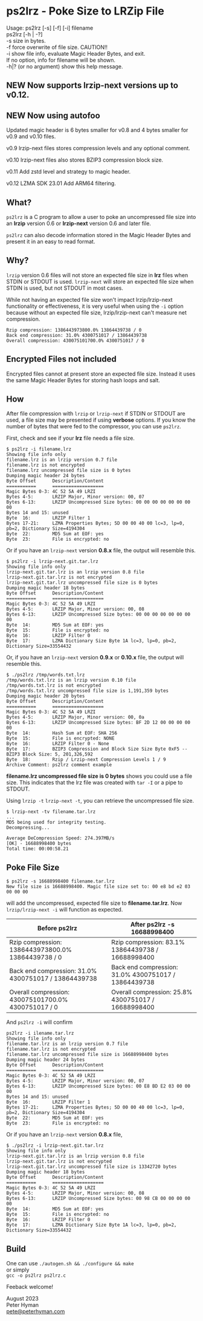 # ps2lrz - Poke Size to LRZip File

Usage: ps2lrz [-s] [-f] [-i] filename  
       ps2lrz [-h | -?]  
  -s   size in bytes.  
  -f   force overwrite of file size. CAUTION!!  
  -i   show file info, evaluate Magic Header Bytes, and exit.  
	If no option, info for filename will be shown.  
  -h|? (or no argument) show this help message.

## NEW Now supports lrzip-next versions up to  v0.12.
## NEW Now using autofoo

Updated magic header is 6 bytes smaller for v0.8 and
4 bytes smaller for v0.9 and v0.10 files.

v0.9 lrzip-next files stores compression levels and any
optional comment.

v0.10 lrzip-next files also stores BZIP3 compression block size.

v0.11 Add zstd level and strategy to magic header.

v0.12 LZMA SDK 23.01 Add ARM64 filtering.

## What?
`ps2lrz` is a C program to allow a user to poke an uncompressed
file size into an **lrzip** version 0.6 or **lrzip-next**
version 0.6 and later file.

`ps2lrz` can also decode information stored in the Magic Header
Bytes and present it in an easy to read format.

## Why?
`lrzip` version 0.6 files will not store an expected file size
in **lrz** files when STDIN or STDOUT is used. `lrzip-next`
will store an expected file size when STDIN is used, but not STDOUT
in most cases.

While not having an expected file size won't impact lrzip/lrzip-next
functionality or effectiveness, it is very useful when using the `-i`
option because without an expected file size, lrzip/lrzip-next can't
measure net compression.

```
Rzip compression: 1386443973800.0% 13864439738 / 0
Back end compression: 31.0% 4300751017 / 13864439738
Overall compression: 430075101700.0% 4300751017 / 0
```

## Encrypted Files not included
Encrypted files cannot at present store an expected file size. Instead
it uses the same Magic Header Bytes for storing hash loops and salt.

## How
After file compression with `lrzip` or `lrzip-next` if STDIN or STDOUT
are used, a file size may be presented if using **verbose** options.
If you know the number of bytes that were fed to the compressor, you
can use `ps2lrz`.

First, check and see if your **lrz** file needs a file size.
```
$ ps2lrz -i filename.lrz
Showing file info only
filename.lrz is an lrzip version 0.7 file
filename.lrz is not encrypted
filename.lrz uncompressed file size is 0 bytes
Dumping magic header 24 bytes
Byte Offset      Description/Content
===========      ===================
Magic Bytes 0-3: 4C 52 5A 49 LRZI
Bytes 4-5:       LRZIP Major, Minor version: 00, 07
Bytes 6-13:      LRZIP Uncompressed Size bytes: 00 00 00 00 00 00 00 00 
Bytes 14 and 15: unused
Byte  16:        LRZIP Filter 1
Bytes 17-21:     LZMA Properties Bytes; 5D 00 00 40 00 lc=3, lp=0, pb=2, Dictionary Size=4194304
Byte  22:        MD5 Sum at EOF: yes
Byte  23:        File is encrypted: no
```
Or if you have an `lrzip-next` version **0.8.x** file, the output will resemble this.
```
$ ps2lrz -i lrzip-next.git.tar.lrz
Showing file info only
lrzip-next.git.tar.lrz is an lrzip version 0.8 file
lrzip-next.git.tar.lrz is not encrypted
lrzip-next.git.tar.lrz uncompressed file size is 0 bytes
Dumping magic header 18 bytes
Byte Offset      Description/Content
===========      ===================
Magic Bytes 0-3: 4C 52 5A 49 LRZI
Bytes 4-5:       LRZIP Major, Minor version: 00, 08
Bytes 6-13:      LRZIP Uncompressed Size bytes: 00 00 00 00 00 00 00 00 
Byte  14:        MD5 Sum at EOF: yes
Byte  15:        File is encrypted: no
Byte  16:        LRZIP Filter 0
Byte  17:        LZMA Dictionary Size Byte 1A lc=3, lp=0, pb=2, Dictionary Size=33554432
```
Or, if you have an `lrzip-next` version **0.9.x** or **0.10.x** file, the output will resemble this.
```
$ ./ps2lrz /tmp/words.txt.lrz
/tmp/words.txt.lrz is an lrzip version 0.10 file
/tmp/words.txt.lrz is not encrypted
/tmp/words.txt.lrz uncompressed file size is 1,191,359 bytes
Dumping magic header 20 bytes
Byte Offset      Description/Content
===========      ===================
Magic Bytes 0-3: 4C 52 5A 49 LRZI
Bytes 4-5:       LRZIP Major, Minor version: 00, 0a
Bytes 6-13:      LRZIP Uncompressed Size bytes: BF 2D 12 00 00 00 00 00 
Byte  14:        Hash Sum at EOF: SHA 256
Byte  15:        File is encrypted: NONE
Byte  16:        LRZIP Filter 0 - None
Byte  17:        BZIP3 Compression and Block Size Size Byte 0xF5 -- BZIP3 Block Size: 5, 201,326,592
Byte  18:        Rzip / Lrzip-next Compression Levels 1 / 9
Archive Comment: ps2lrz comment example
```

**filename.lrz uncompressed file size is 0 bytes** shows you could use a file size.
This indicates that the lrz  file was created with `tar -I` or a pipe to STDOUT.

Using `lrzip -t` `lrzip-next -t`, you can retrieve the uncompressed file size.

```
$ lrzip-next -tv filename.tar.lrz
...
MD5 being used for integrity testing.
Decompressing...

Average DeCompression Speed: 274.397MB/s
[OK] - 16688998400 bytes                                
Total time: 00:00:58.21
```

## Poke File Size
```
$ ps2lrz -s 16688998400 filename.tar.lrz
New file size is 16688998400. Magic file size set to: 00 e8 bd e2 03 00 00 00
```
will add the uncompressed, expected file size to **filename.tar.lrz**. Now
`lrzip/lrzip-next -i` will function as expected.

Before ps2lrz|After ps2lrz -s 16688998400
---|---
Rzip compression: 1386443973800.0% 13864439738 / 0   | Rzip compression: 83.1% 13864439738 / 16688998400
Back end compression: 31.0% 4300751017 / 13864439738 | Back end compression: 31.0% 4300751017 / 13864439738
Overall compression: 430075101700.0% 4300751017 / 0  | Overall compression: 25.8% 4300751017 / 16688998400

And `ps2lrz -i` will confirm
```
ps2lrz -i ilename.tar.lrz
Showing file info only
filename.tar.lrz is an lrzip version 0.7 file
filename.tar.lrz is not encrypted
filename.tar.lrz uncompressed file size is 16688998400 bytes
Dumping magic header 24 bytes
Byte Offset      Description/Content
===========      ===================
Magic Bytes 0-3: 4C 52 5A 49 LRZI
Bytes 4-5:       LRZIP Major, Minor version: 00, 07
Bytes 6-13:      LRZIP Uncompressed Size bytes: 00 E8 BD E2 03 00 00 00 
Bytes 14 and 15: unused
Byte  16:        LRZIP Filter 1
Bytes 17-21:     LZMA Properties Bytes; 5D 00 00 40 00 lc=3, lp=0, pb=2, Dictionary Size=4194304
Byte  22:        MD5 Sum at EOF: yes
Byte  23:        File is encrypted: no
```
Or if you have an `lrzip-next` version **0.8.x** file,
```
$ ./ps2lrz -i lrzip-next.git.tar.lrz
Showing file info only
lrzip-next.git.tar.lrz is an lrzip version 0.8 file
lrzip-next.git.tar.lrz is not encrypted
lrzip-next.git.tar.lrz uncompressed file size is 13342720 bytes
Dumping magic header 18 bytes
Byte Offset      Description/Content
===========      ===================
Magic Bytes 0-3: 4C 52 5A 49 LRZI
Bytes 4-5:       LRZIP Major, Minor version: 00, 08
Bytes 6-13:      LRZIP Uncompressed Size bytes: 00 98 CB 00 00 00 00 00 
Byte  14:        MD5 Sum at EOF: yes
Byte  15:        File is encrypted: no
Byte  16:        LRZIP Filter 0
Byte  17:        LZMA Dictionary Size Byte 1A lc=3, lp=0, pb=2, Dictionary Size=33554432
```

## Build
One can use `./autogen.sh && ./configure && make`  
or simply  
`gcc -o ps2lrz ps2lrz.c`

Feeback welcome!

August 2023  
Peter Hyman  
pete@peterhyman.com
